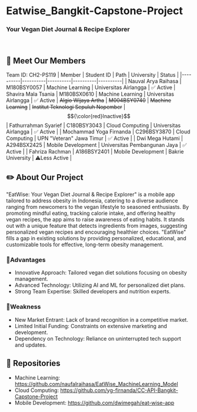 # Eatwise_Bangkit-Capstone-Project
### Your Vegan Diet Journal & Recipe Explorer
&nbsp;
## 🙋 Meet Our Members
Team ID: CH2-PS119
| Member | Student ID | Path | University | Status |
|----------|----------|----------|----------|----------|
| Nauval Arya Raihasa | M180BSY0057 | Machine Learning | Universitas Airlangga | ✅ Active
| Shavira Mala Tsania | M180BSX0610 | Machine Learning | Universitas Airlangga | ✅ Active
| ~~Algio Wijaya Artha~~   | ~~M004BSY0740~~ | ~~Machine Learning~~ | ~~Institut Teknologi Sepuluh Nopember~~ | $${\color{red}Inactive}$$
| Fathurrahman Syarief | C180BSY3043 | Cloud Computing | Universitas Airlangga | ✅ Active |
| Mochammad Yoga Firnanda | C296BSY3870 | Cloud Computing | UPN "Veteran" Jawa Timur | ✅ Active |
| Dwi Mega Hutami | A294BSX2425 | Mobile Development | Universitas Pembangunan Jaya | ✅ Active |
| Fahriza Rachman | A186BSY2401 | Mobile Development | Bakrie University | ⚠️Less Active |

## ✏️ About Our Project
"EatWise: Your Vegan Diet Journal & Recipe Explorer" is a mobile app tailored to address obesity in Indonesia, catering to a diverse audience ranging from newcomers to the vegan lifestyle to seasoned enthusiasts. By promoting mindful eating, tracking calorie intake, and offering healthy vegan recipes, the app aims to raise awareness of eating habits. It stands out with a unique feature that detects ingredients from images, suggesting personalized vegan recipes and encouraging healthier choices. "EatWise" fills a gap in existing solutions by providing personalized, educational, and customizable tools for effective, long-term obesity management.

### 📌Advantages
- Innovative Approach: Tailored vegan diet solutions focusing on obesity management.
- Advanced Technology: Utilizing AI and ML for personalized diet plans.
- Strong Team Expertise: Skilled developers and nutrition experts.

### 📌Weakness
- New Market Entrant: Lack of brand recognition in a competitive market.
- Limited Initial Funding: Constraints on extensive marketing and development.
- Dependency on Technology: Reliance on uninterrupted tech support and updates.

## 📂 Repositories
- Machine Learning: https://github.com/naufalraihasa/EatWise_MachineLearning_Model
- Cloud Computing: https://github.com/yg-firnanda/CC-API-Bangkit-Capstone-Project
- Mobile Development: https://github.com/dwimegah/eat-wise-app
